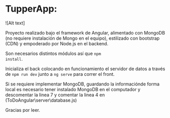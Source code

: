 # TupperApp:
![Alt text]

Proyecto realizado bajo el framework de Angular, alimentado con MongoDB (no requiere instalación de Mongo en el equipo), estilizado con bootstrap (CDN) y empoderado por Node.js en el backend.

Son necesarios distintos módulos así que <code>npm install</code>.

Inicializa el back colocando en funcionamiento el servidor de datos a través de <code>npm run dev</code> junto a <code>ng serve</code> para correr el front.

Si se requiere implementar MongoDB, guardando la informaciónde forma local es necesario tener instalado MongoDB en el computador y descomentar la linea 7 y comentar la linea 4 en 
(ToDoAngular\server\database.js)

Gracias por leer.
